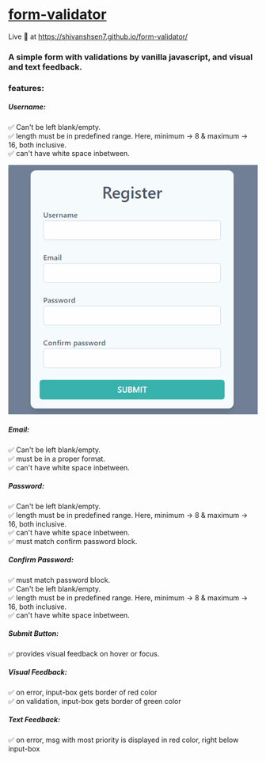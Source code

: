 # [form-validator](https://shivanshsen7.github.io/form-validator/)
Live :red_circle: at https://shivanshsen7.github.io/form-validator/
### A simple form with validations by vanilla javascript, and visual and text feedback.
### features:
##### Username: 
:white_check_mark: Can't be left blank/empty.  
:white_check_mark: length must be in predefined range. Here, minimum -> 8 & maximum -> 16, both inclusive.  
:white_check_mark: can't have white space inbetween.  
  
![Showcase Username Functionality](/showcase-assets/username-showcase.gif)
##### Email: 
:white_check_mark: Can't be left blank/empty.  
:white_check_mark: must be in a proper format.  
:white_check_mark: can't have white space inbetween.  

##### Password: 
:white_check_mark: Can't be left blank/empty.  
:white_check_mark: length must be in predefined range. Here, minimum -> 8 & maximum -> 16, both inclusive.  
:white_check_mark: can't have white space inbetween.  
:white_check_mark: must match confirm password block.  

##### Confirm Password: 
:white_check_mark: must match password block.  
:white_check_mark: Can't be left blank/empty.  
:white_check_mark: length must be in predefined range. Here, minimum -> 8 & maximum -> 16, both inclusive.  
:white_check_mark: can't have white space inbetween.  
  
##### Submit Button: 
:white_check_mark: provides visual feedback on hover or focus.  

##### Visual Feedback:
:white_check_mark: on error, input-box gets border of red color  
:white_check_mark: on validation, input-box gets border of green color  

##### Text Feedback: 
:white_check_mark: on error, msg with most priority is displayed in red color, right below input-box  
